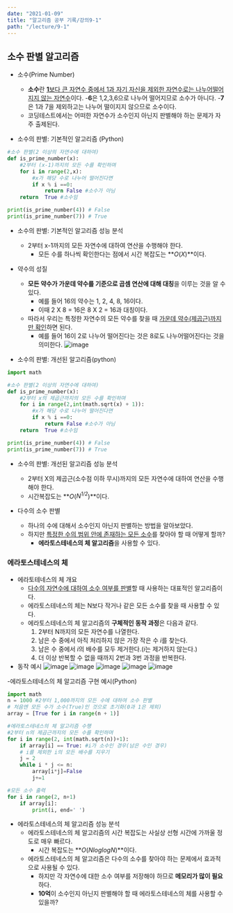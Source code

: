 ```yaml
---
date: "2021-01-09"
title: "알고리즘 공부 기록/강의9-1"
path: "/lecture/9-1"
---
```


## 소수 판별 알고리즘
- 소수(Prime Number)
    - **소수**란 <u>**1**보다 큰 자연수 중에서 1과 자기 자신을 제외한 자연수로는 나누어떨어지지 않는 자연수</u>이다.
        -**6**은 1,2,3,6으로 나누어 떨어지므로 소수가 아니다.
        -**7**은 1과 7을 제외하고는 나누어 떨이지지 않으므로 소수이다.
    - 코딩테스트에서는 어떠한 자연수가 소수인지 아닌지 판별해야 하는 문제가 자주 출제된다.

- 소수의 판별: 기본적인 알고리즘 (Python)
```python
#소수 판별(2 이상의 자연수에 대하여)
def is_prime_number(x):
    #2부터 (x-1)까지의 모든 수를 확인하며
    for i in range(2,x):
        #x가 해당 수로 나누어 떨어진다면
        if x % i ==0:
            return False #소수가 아님
    return  True #소수임

print(is_prime_number(4)) # False
print(is_prime_number(7)) # True
```

- 소수의 판별: 기본적인 알고리즘 성능 분석
    - 2부터 x-1까지의 모든 자연수에 대하여 연산을 수행해야 한다.
        - 모든 수를 하나씩 확인한다는 점에서 시간 복잡도는 **_O_(_X_)**이다.

- 약수의 성질
    - **모든 약수가 가운데 약수를 기준으로 곱셈 연산에 대해 대칭**을 이루는 것을 알 수 있다.
        - 예를 들어 16의 약수는 1, 2, 4, 8, 16이다.
        - 이때 2 X 8 = 16은 8 X 2 = 16과 대칭이다.
    - 따라서 우리는 특정한 자연수의 모든 약수를 찾을 때 <u>가운데 약수(제곱근)까지만 확인</u>하면 된다.
        - 예를 들어 16이 2로 나누어 떨어진다는 것은 8로도 나누어떨어진다는 것을 의미한다.
        ![image](https://user-images.githubusercontent.com/71132893/104083480-41513800-5282-11eb-94fc-c0a96459c946.png)

- 소수의 판별: 개선된 알고리즘(python)
```python
import math

#소수 판별(2 이상의 자연수에 대하여)
def is_prime_number(x):
    #2부터 x의 제곱근까지의 모든 수를 확인하며
    for i in range(2,int(math.sqrt(x) + 1)):
        #x가 해당 수로 나누어 떨어진다면
        if x % i ==0:
            return False #소수가 아님
    return  True #소수임

print(is_prime_number(4)) # False
print(is_prime_number(7)) # True
```

- 소수의 판별: 개선된 알고리즘 성능 분석
    - 2부터 X의 제곱근(소수점 이하 무시)까지의 모든 자연수에 대하여 연산을 수행해야 한다.
    - 시간복잡도는 **_O_(_N<sup>1/2</sup>_)**이다.

- 다수의 소수 판별
    - 하나의 수에 대해서 소수인지 아닌지 판별하는 방법을 알아보았다.
    - 하지만 <u>특정한 수의 범위 안에 존재하는 모든 소수</u>를 찾아야 할 때 어떻게 할까?
        - **에라토스테네스의 체 알고리즘**을 사용할 수 있다.

### 에라토스테네스의 체
- 에라토테네스의 체 개요
    - <u>다수의 자연수에 대하여 소수 여부를 판별</u>할 때 사용하는 대표적인 알고리즘이다.
    - 에라토스테네스의 체는 N보다 작거나 같은 모든 소수를 찾을 때 사용할 수 있다.
    - 에라토스테네스의 체 알고리즘의 **구체적인 동작 과정**은 다음과 같다.
        1. 2부터 N까지의 모든 자연수를 나열한다.
        1. 남은 수 중에서 아직 처리하지 않은 가장 작은 수 *i*를 찾는다.
        1. 남은 수 중에서 *i*의 배수를 모두 제거한다.(*i*는 제거하지 않는다.)
        1. 더 이상 반복할 수 없을 때까지 2번과 3번 과정을 반복한다.
- 동작 예시
![image](https://user-images.githubusercontent.com/71132893/104083685-05b76d80-5284-11eb-99e2-358b5623766c.png)
![image](https://user-images.githubusercontent.com/71132893/104083693-0bad4e80-5284-11eb-8fde-f9a484ec9888.png)
![image](https://user-images.githubusercontent.com/71132893/104083699-1536b680-5284-11eb-871e-0ffb9b9dcd06.png)
![image](https://user-images.githubusercontent.com/71132893/104083705-1e278800-5284-11eb-8b27-2fd20e3513aa.png)
![image](https://user-images.githubusercontent.com/71132893/104083708-2384d280-5284-11eb-9172-1f1aba9801cb.png)

-에라토스테네스의 체 알고리즘 구현 예시(Python)

```python
import math
n = 1000 #2부터 1,000까지의 모든 수에 대하여 소수 판별
# 처음엔 모든 수가 소수(True)인 것으로 초기화(0과 1은 제외)
array = [True for i in range(n + 1)]

#에라토스테네스의 체 알고리즘 수행
#2부터 n의 제곱근까지의 모든 수를 확인하며
for i in range(2, int(math.sqrt(n))+1):
    if array[i] == True: #i가 소수인 경우(남은 수인 경우)
    # i를 제외한 i의 모든 배수를 지우기
    j = 2
    while i * j <= n:
        array[i*j]=False
        j+=1

#모든 소수 출력
for i in range(2, n+1)
    if array[i]:
        print(i, end=' ')
```

- 에라토스테네스의 체 알고리즘 성능 분석
    - 에라토스테네스의 체 알고리즘의 시간 복잡도는 사실상 선형 시간에 가까울 정도로 매우 빠르다.
        - 시간 복잡도는 **_O_(_NloglogN_)**이다.
    - 에라토스테네스의 체 알고리즘은 다수의 소수를 찾아야 하는 문제에서 효과적으로 사용될 수 있다.
        - 하지만 각 자연수에 대한 소수 여부를 저장해야 하므로 **메모리가 많이 필요**하다.
        - **10억**이 소수인지 아닌지 판별해야 할 때 에라토스테네스의 체를 사용할 수 있을까?